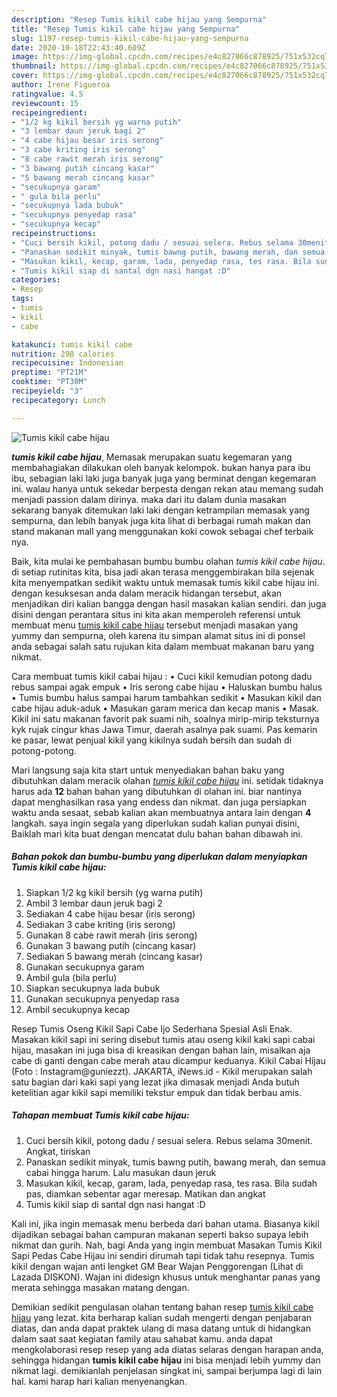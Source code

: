 ```yaml
---
description: "Resep Tumis kikil cabe hijau yang Sempurna"
title: "Resep Tumis kikil cabe hijau yang Sempurna"
slug: 1197-resep-tumis-kikil-cabe-hijau-yang-sempurna
date: 2020-10-18T22:43:40.609Z
image: https://img-global.cpcdn.com/recipes/e4c827066c878925/751x532cq70/tumis-kikil-cabe-hijau-foto-resep-utama.jpg
thumbnail: https://img-global.cpcdn.com/recipes/e4c827066c878925/751x532cq70/tumis-kikil-cabe-hijau-foto-resep-utama.jpg
cover: https://img-global.cpcdn.com/recipes/e4c827066c878925/751x532cq70/tumis-kikil-cabe-hijau-foto-resep-utama.jpg
author: Irene Figueroa
ratingvalue: 4.5
reviewcount: 15
recipeingredient:
- "1/2 kg kikil bersih yg warna putih"
- "3 lembar daun jeruk bagi 2"
- "4 cabe hijau besar iris serong"
- "3 cabe kriting iris serong"
- "8 cabe rawit merah iris serong"
- "3 bawang putih cincang kasar"
- "5 bawang merah cincang kasar"
- "secukupnya garam"
- " gula bila perlu"
- "secukupnya lada bubuk"
- "secukupnya penyedap rasa"
- "secukupnya kecap"
recipeinstructions:
- "Cuci bersih kikil, potong dadu / sesuai selera. Rebus selama 30menit. Angkat, tiriskan"
- "Panaskan sedikit minyak, tumis bawng putih, bawang merah, dan semua cabai hingga harum. Lalu masukan daun jeruk"
- "Masukan kikil, kecap, garam, lada, penyedap rasa, tes rasa. Bila sudah pas, diamkan sebentar agar meresap. Matikan dan angkat"
- "Tumis kikil siap di santal dgn nasi hangat :D"
categories:
- Resep
tags:
- tumis
- kikil
- cabe

katakunci: tumis kikil cabe 
nutrition: 298 calories
recipecuisine: Indonesian
preptime: "PT21M"
cooktime: "PT30M"
recipeyield: "3"
recipecategory: Lunch

---
```



![Tumis kikil cabe hijau](https://img-global.cpcdn.com/recipes/e4c827066c878925/751x532cq70/tumis-kikil-cabe-hijau-foto-resep-utama.jpg)

<b><i>tumis kikil cabe hijau</i></b>, Memasak merupakan suatu kegemaran yang membahagiakan dilakukan oleh banyak kelompok. bukan hanya para ibu ibu, sebagian laki laki juga banyak juga yang berminat dengan kegemaran ini. walau hanya untuk sekedar berpesta dengan rekan atau memang sudah menjadi passion dalam dirinya. maka dari itu dalam dunia masakan sekarang banyak ditemukan laki laki dengan ketrampilan memasak yang sempurna, dan lebih banyak juga kita lihat di berbagai rumah makan dan stand makanan mall yang menggunakan koki cowok sebagai chef terbaik nya.

Baik, kita mulai ke pembahasan bumbu bumbu olahan <i>tumis kikil cabe hijau</i>. di setiap rutinitas kita, bisa jadi akan terasa menggembirakan bila sejenak kita menyempatkan sedikit waktu untuk memasak tumis kikil cabe hijau ini. dengan kesuksesan anda dalam meracik hidangan tersebut, akan menjadikan diri kalian bangga dengan hasil masakan kalian sendiri. dan juga disini dengan perantara situs ini kita akan memperoleh referensi untuk membuat menu <u>tumis kikil cabe hijau</u> tersebut menjadi masakan yang yummy dan sempurna, oleh karena itu simpan alamat situs ini di ponsel anda sebagai salah satu rujukan kita dalam membuat makanan baru yang nikmat.

Cara membuat tumis kikil cabai hijau : • Cuci kikil kemudian potong dadu rebus sampai agak empuk • Iris serong cabe hijau • Haluskan bumbu halus • Tumis bumbu halus sampai harum tambahkan sedikit • Masukan kikil dan cabe hijau aduk-aduk • Masukan garam merica dan kecap manis • Masak. Kikil ini satu makanan favorit pak suami nih, soalnya mirip-mirip teksturnya kyk rujak cingur khas Jawa Timur, daerah asalnya pak suami. Pas kemarin ke pasar, lewat penjual kikil yang kikilnya sudah bersih dan sudah di potong-potong.


Mari langsung saja kita start untuk menyediakan bahan baku yang dibutuhkan dalam meracik olahan <u><i>tumis kikil cabe hijau</i></u> ini. setidak tidaknya harus ada <b>12</b> bahan bahan yang dibutuhkan di olahan ini. biar nantinya dapat menghasilkan rasa yang endess dan nikmat. dan juga persiapkan waktu anda sesaat, sebab kalian akan membuatnya antara lain dengan <b>4</b> langkah. saya ingin segala yang diperlukan sudah kalian punyai disini, Baiklah mari kita buat dengan mencatat dulu bahan bahan dibawah ini.

<!--inarticleads1-->

##### Bahan pokok dan bumbu-bumbu yang diperlukan dalam menyiapkan Tumis kikil cabe hijau:

1. Siapkan 1/2 kg kikil bersih (yg warna putih)
1. Ambil 3 lembar daun jeruk bagi 2
1. Sediakan 4 cabe hijau besar (iris serong)
1. Sediakan 3 cabe kriting (iris serong)
1. Gunakan 8 cabe rawit merah (iris serong)
1. Gunakan 3 bawang putih (cincang kasar)
1. Sediakan 5 bawang merah (cincang kasar)
1. Gunakan secukupnya garam
1. Ambil  gula (bila perlu)
1. Siapkan secukupnya lada bubuk
1. Gunakan secukupnya penyedap rasa
1. Ambil secukupnya kecap


Resep Tumis Oseng Kikil Sapi Cabe Ijo Sederhana Spesial Asli Enak. Masakan kikil sapi ini sering disebut tumis atau oseng kikil kaki sapi cabai hijau, masakan ini juga bisa di kreasikan dengan bahan lain, misalkan aja cabe di ganti dengan cabe merah atau dicampur keduanya. Kikil Cabai Hijau (Foto : Instagram@guniezzt). JAKARTA, iNews.id - Kikil merupakan salah satu bagian dari kaki sapi yang lezat jika dimasak menjadi Anda butuh ketelitian agar kikil sapi memiliki tekstur empuk dan tidak berbau amis. 

<!--inarticleads2-->

##### Tahapan membuat Tumis kikil cabe hijau:

1. Cuci bersih kikil, potong dadu / sesuai selera. Rebus selama 30menit. Angkat, tiriskan
1. Panaskan sedikit minyak, tumis bawng putih, bawang merah, dan semua cabai hingga harum. Lalu masukan daun jeruk
1. Masukan kikil, kecap, garam, lada, penyedap rasa, tes rasa. Bila sudah pas, diamkan sebentar agar meresap. Matikan dan angkat
1. Tumis kikil siap di santal dgn nasi hangat :D


Kali ini, jika ingin memasak menu berbeda dari bahan utama. Biasanya kikil dijadikan sebagai bahan campuran makanan seperti bakso supaya lebih nikmat dan gurih. Nah, bagi Anda yang ingin membuat Masakan Tumis Kikil Sapi Pedas Cabe Hijau ini sendiri dirumah tapi tidak tahu resepnya. Tumis kikil dengan wajan anti lengket GM Bear Wajan Penggorengan (Lihat di Lazada DISKON). Wajan ini didesign khusus untuk menghantar panas yang merata sehingga masakan matang dengan. 

Demikian sedikit pengulasan olahan tentang bahan resep <u>tumis kikil cabe hijau</u> yang lezat. kita berharap kalian sudah mengerti dengan penjabaran diatas, dan anda dapat praktek ulang di masa datang untuk di hidangkan dalam saat saat kegiatan family atau sahabat kamu. anda dapat mengkolaborasi resep resep yang ada diatas selaras dengan harapan anda, sehingga hidangan <b>tumis kikil cabe hijau</b> ini bisa menjadi lebih yummy dan nikmat lagi. demikianlah penjelasan singkat ini, sampai berjumpa lagi di lain hal. kami harap hari kalian menyenangkan.
